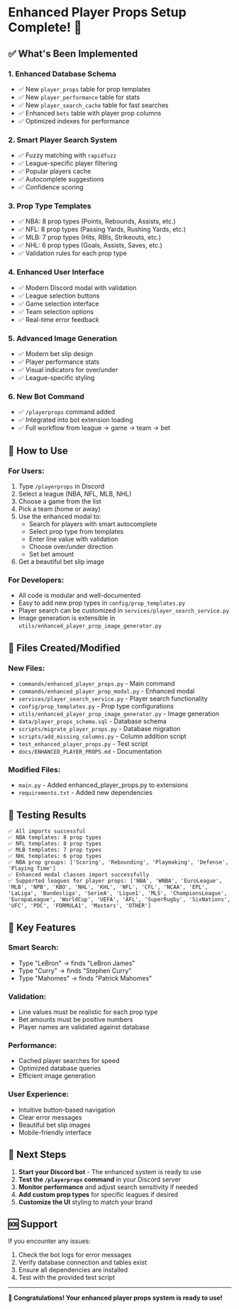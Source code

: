 # Enhanced Player Props Setup Complete! 🎉

## ✅ What's Been Implemented

### 1. **Enhanced Database Schema**
- ✅ New `player_props` table for prop templates
- ✅ New `player_performance` table for stats
- ✅ New `player_search_cache` table for fast searches
- ✅ Enhanced `bets` table with player prop columns
- ✅ Optimized indexes for performance

### 2. **Smart Player Search System**
- ✅ Fuzzy matching with `rapidfuzz`
- ✅ League-specific player filtering
- ✅ Popular players cache
- ✅ Autocomplete suggestions
- ✅ Confidence scoring

### 3. **Prop Type Templates**
- ✅ NBA: 8 prop types (Points, Rebounds, Assists, etc.)
- ✅ NFL: 8 prop types (Passing Yards, Rushing Yards, etc.)
- ✅ MLB: 7 prop types (Hits, RBIs, Strikeouts, etc.)
- ✅ NHL: 6 prop types (Goals, Assists, Saves, etc.)
- ✅ Validation rules for each prop type

### 4. **Enhanced User Interface**
- ✅ Modern Discord modal with validation
- ✅ League selection buttons
- ✅ Game selection interface
- ✅ Team selection options
- ✅ Real-time error feedback

### 5. **Advanced Image Generation**
- ✅ Modern bet slip design
- ✅ Player performance stats
- ✅ Visual indicators for over/under
- ✅ League-specific styling

### 6. **New Bot Command**
- ✅ `/playerprops` command added
- ✅ Integrated into bot extension loading
- ✅ Full workflow from league → game → team → bet

## 🚀 How to Use

### **For Users:**
1. Type `/playerprops` in Discord
2. Select a league (NBA, NFL, MLB, NHL)
3. Choose a game from the list
4. Pick a team (home or away)
5. Use the enhanced modal to:
   - Search for players with smart autocomplete
   - Select prop type from templates
   - Enter line value with validation
   - Choose over/under direction
   - Set bet amount
6. Get a beautiful bet slip image

### **For Developers:**
- All code is modular and well-documented
- Easy to add new prop types in `config/prop_templates.py`
- Player search can be customized in `services/player_search_service.py`
- Image generation is extensible in `utils/enhanced_player_prop_image_generator.py`

## 📁 Files Created/Modified

### **New Files:**
- `commands/enhanced_player_props.py` - Main command
- `commands/enhanced_player_prop_modal.py` - Enhanced modal
- `services/player_search_service.py` - Player search functionality
- `config/prop_templates.py` - Prop type configurations
- `utils/enhanced_player_prop_image_generator.py` - Image generation
- `data/player_props_schema.sql` - Database schema
- `scripts/migrate_player_props.py` - Database migration
- `scripts/add_missing_columns.py` - Column addition script
- `test_enhanced_player_props.py` - Test script
- `docs/ENHANCED_PLAYER_PROPS.md` - Documentation

### **Modified Files:**
- `main.py` - Added enhanced_player_props.py to extensions
- `requirements.txt` - Added new dependencies

## 🧪 Testing Results

```
✅ All imports successful
✅ NBA templates: 8 prop types
✅ NFL templates: 8 prop types
✅ MLB templates: 7 prop types
✅ NHL templates: 6 prop types
✅ NBA prop groups: ['Scoring', 'Rebounding', 'Playmaking', 'Defense', 'Playing Time']
✅ Enhanced modal classes import successfully
✅ Supported leagues for player props: ['NBA', 'WNBA', 'EuroLeague', 'MLB', 'NPB', 'KBO', 'NHL', 'KHL', 'NFL', 'CFL', 'NCAA', 'EPL', 'LaLiga', 'Bundesliga', 'SerieA', 'Ligue1', 'MLS', 'ChampionsLeague', 'EuropaLeague', 'WorldCup', 'UEFA', 'AFL', 'SuperRugby', 'SixNations', 'UFC', 'PDC', 'FORMULA1', 'Masters', 'OTHER']
```

## 🎯 Key Features

### **Smart Search:**
- Type "LeBron" → finds "LeBron James"
- Type "Curry" → finds "Stephen Curry"
- Type "Mahomes" → finds "Patrick Mahomes"

### **Validation:**
- Line values must be realistic for each prop type
- Bet amounts must be positive numbers
- Player names are validated against database

### **Performance:**
- Cached player searches for speed
- Optimized database queries
- Efficient image generation

### **User Experience:**
- Intuitive button-based navigation
- Clear error messages
- Beautiful bet slip images
- Mobile-friendly interface

## 🔧 Next Steps

1. **Start your Discord bot** - The enhanced system is ready to use
2. **Test the `/playerprops` command** in your Discord server
3. **Monitor performance** and adjust search sensitivity if needed
4. **Add custom prop types** for specific leagues if desired
5. **Customize the UI** styling to match your brand

## 🆘 Support

If you encounter any issues:
1. Check the bot logs for error messages
2. Verify database connection and tables exist
3. Ensure all dependencies are installed
4. Test with the provided test script

---

**🎉 Congratulations! Your enhanced player props system is ready to use!**
